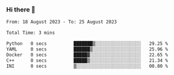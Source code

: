 ### Hi there 👋

<!--
**wangsy503/wangsy503** is a ✨ _special_ ✨ repository because its `README.md` (this file) appears on your GitHub profile.

Here are some ideas to get you started:

- 🔭 I’m currently working on ...
- 🌱 I’m currently learning ...
- 👯 I’m looking to collaborate on ...
- 🤔 I’m looking for help with ...
- 💬 Ask me about ...
- 📫 How to reach me: ...
- 😄 Pronouns: ...
- ⚡ Fun fact: ...
-->
<!--START_SECTION:waka-->

```txt
From: 18 August 2023 - To: 25 August 2023

Total Time: 3 mins

Python   0 secs          ███████▒░░░░░░░░░░░░░░░░░   29.25 %
YAML     0 secs          ██████▒░░░░░░░░░░░░░░░░░░   25.96 %
Docker   0 secs          █████▓░░░░░░░░░░░░░░░░░░░   22.65 %
C++      0 secs          █████▒░░░░░░░░░░░░░░░░░░░   21.34 %
INI      0 secs          ▒░░░░░░░░░░░░░░░░░░░░░░░░   00.80 %
```

<!--END_SECTION:waka-->
